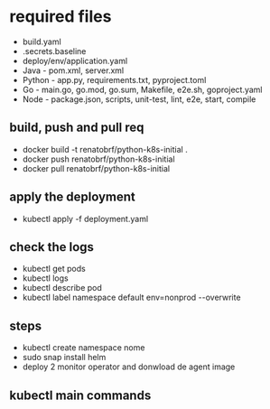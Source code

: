 # required files
- build.yaml
- .secrets.baseline
- deploy/env/application.yaml
- Java - pom.xml, server.xml
- Python - app.py, requirements.txt, pyproject.toml
- Go - main.go, go.mod, go.sum, Makefile, e2e.sh, goproject.yaml
- Node - package.json, scripts, unit-test, lint, e2e, start, compile

## build, push and pull req
- docker build -t renatobrf/python-k8s-initial .
- docker push renatobrf/python-k8s-initial
- docker pull renatobrf/python-k8s-initial

## apply the deployment
- kubectl apply -f deployment.yaml

## check the logs
- kubectl get pods
- kubectl logs <pod-name>
- kubectl describe pod <pod-name>
- kubectl label namespace default env=nonprod --overwrite

## steps
- kubectl create namespace nome
- sudo snap install helm
- deploy 2 monitor operator and donwload de agent image

## kubectl main commands